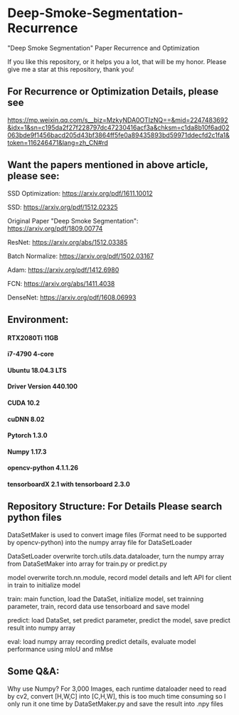 # Deep-Smoke-Segmentation-Recurrence
"Deep Smoke Segmentation" Paper Recurrence and Optimization

If you like this repository, or it helps you a lot, that will be my honor. Please give me a star at this repository, thank you!

## For Recurrence or Optimization Details, please see 
https://mp.weixin.qq.com/s__biz=MzkyNDA0OTIzNQ==&mid=2247483692&idx=1&sn=c195da2f27f228797dc47230416acf3a&chksm=c1da8b10f6ad02063bde9f1456bacd205d43bf3864ff5fe0a89435893bd59971ddecfd2c1fa1&token=116246471&lang=zh_CN#rd
## Want the papers mentioned in above article, please see:
SSD Optimization: https://arxiv.org/pdf/1611.10012

SSD: https://arxiv.org/pdf/1512.02325

Original Paper "Deep Smoke Segmentation": https://arxiv.org/pdf/1809.00774

ResNet: https://arxiv.org/abs/1512.03385

Batch Normalize:  https://arxiv.org/pdf/1502.03167

Adam: https://arxiv.org/pdf/1412.6980

FCN: https://arxiv.org/abs/1411.4038

DenseNet: https://arxiv.org/pdf/1608.06993

## Environment:
#### RTX2080Ti 11GB
#### i7-4790 4-core
#### Ubuntu 18.04.3 LTS
#### Driver Version 440.100
#### CUDA 10.2
#### cuDNN 8.02
#### Pytorch 1.3.0
#### Numpy 1.17.3
#### opencv-python 4.1.1.26
#### tensorboardX 2.1 with tensorboard 2.3.0

## Repository Structure: For Details Please search python files
DataSetMaker is used to convert image files (Format need to be supported by opencv-python) into the numpy array file for DataSetLoader

DataSetLoader overwrite torch.utils.data.dataloader, turn the numpy array from DataSetMaker into array for train.py or predict.py

model overwrite torch.nn.module, record model details and left API for client in train to initialize model

train: main function, load the DataSet, initialize model, set trainning parameter, train, record data use tensorboard and save model

predict: load DataSet, set predict parameter, predict the model, save predict result into numpy array

eval: load numpy array recording predict details, evaluate model performance using mIoU and mMse

## Some Q&A:

Why use Numpy? For 3,000 Images, each runtime dataloader need to read by cv2, convert [H,W,C] into [C,H,W], this is too much time consuming so I only run it one time by DataSetMaker.py and save the result into .npy files
